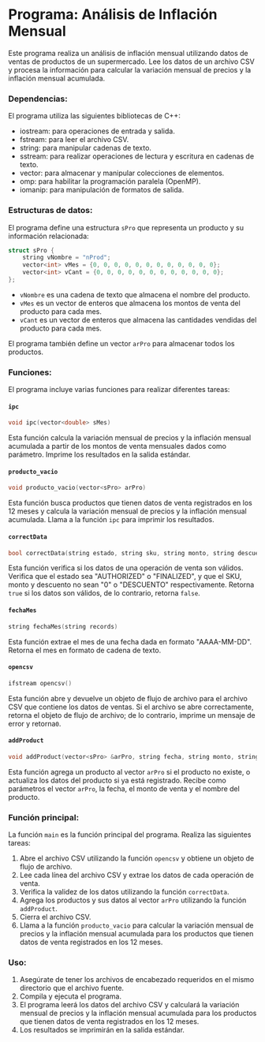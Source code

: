 # Programa: Análisis de Inflación Mensual

Este programa realiza un análisis de inflación mensual utilizando datos de ventas de productos de un supermercado. Lee los datos de un archivo CSV y procesa la información para calcular la variación mensual de precios y la inflación mensual acumulada.

### Dependencias:

El programa utiliza las siguientes bibliotecas de C++:

- iostream: para operaciones de entrada y salida.
- fstream: para leer el archivo CSV.
- string: para manipular cadenas de texto.
- sstream: para realizar operaciones de lectura y escritura en cadenas de texto.
- vector: para almacenar y manipular colecciones de elementos.
- omp: para habilitar la programación paralela (OpenMP).
- iomanip: para manipulación de formatos de salida.

### Estructuras de datos:

El programa define una estructura `sPro` que representa un producto y su información relacionada:

```cpp
struct sPro {
    string vNombre = "nProd";
    vector<int> vMes = {0, 0, 0, 0, 0, 0, 0, 0, 0, 0, 0, 0};
    vector<int> vCant = {0, 0, 0, 0, 0, 0, 0, 0, 0, 0, 0, 0};
};
```

- `vNombre` es una cadena de texto que almacena el nombre del producto.
- `vMes` es un vector de enteros que almacena los montos de venta del producto para cada mes.
- `vCant` es un vector de enteros que almacena las cantidades vendidas del producto para cada mes.

El programa también define un vector `arPro` para almacenar todos los productos.

### Funciones:

El programa incluye varias funciones para realizar diferentes tareas:

#### `ipc`

```cpp
void ipc(vector<double> sMes)
```

Esta función calcula la variación mensual de precios y la inflación mensual acumulada a partir de los montos de venta mensuales dados como parámetro. Imprime los resultados en la salida estándar.

#### `producto_vacio`

```cpp
void producto_vacio(vector<sPro> arPro)
```

Esta función busca productos que tienen datos de venta registrados en los 12 meses y calcula la variación mensual de precios y la inflación mensual acumulada. Llama a la función `ipc` para imprimir los resultados.

#### `correctData`

```cpp
bool correctData(string estado, string sku, string monto, string descuento)
```

Esta función verifica si los datos de una operación de venta son válidos. Verifica que el estado sea "AUTHORIZED" o "FINALIZED", y que el SKU, monto y descuento no sean "0" o "DESCUENTO" respectivamente. Retorna `true` si los datos son válidos, de lo contrario, retorna `false`.

#### `fechaMes`

```cpp
string fechaMes(string records)
```

Esta función extrae el mes de una fecha dada en formato "AAAA-MM-DD". Retorna el mes en formato de cadena de texto.

#### `opencsv`

```cpp
ifstream opencsv()
```

Esta función abre y devuelve un objeto de flujo de archivo para el archivo CSV que contiene los datos de ventas. Si el archivo se abre correctamente, retorna el objeto de flujo de archivo; de lo contrario, imprime un mensaje de error y retorna`0`.

#### `addProduct`

```cpp
void addProduct(vector<sPro> &arPro, string fecha, string monto, string nombre)
```

Esta función agrega un producto al vector `arPro` si el producto no existe, o actualiza los datos del producto si ya está registrado. Recibe como parámetros el vector `arPro`, la fecha, el monto de venta y el nombre del producto.

### Función principal:

La función `main` es la función principal del programa. Realiza las siguientes tareas:

1. Abre el archivo CSV utilizando la función `opencsv` y obtiene un objeto de flujo de archivo.
2. Lee cada línea del archivo CSV y extrae los datos de cada operación de venta.
3. Verifica la validez de los datos utilizando la función `correctData`.
4. Agrega los productos y sus datos al vector `arPro` utilizando la función `addProduct`.
5. Cierra el archivo CSV.
6. Llama a la función `producto_vacio` para calcular la variación mensual de precios y la inflación mensual acumulada para los productos que tienen datos de venta registrados en los 12 meses.

### Uso:

1. Asegúrate de tener los archivos de encabezado requeridos en el mismo directorio que el archivo fuente.
2. Compila y ejecuta el programa.
3. El programa leerá los datos del archivo CSV y calculará la variación mensual de precios y la inflación mensual acumulada para los productos que tienen datos de venta registrados en los 12 meses.
4. Los resultados se imprimirán en la salida estándar.
